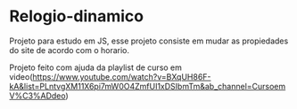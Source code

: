 # Relogio-dinamico
Projeto para estudo em JS, esse projeto consiste em mudar as propiedades do site de acordo com o horario. 

Projeto feito com ajuda da playlist de curso em video(https://www.youtube.com/watch?v=BXqUH86F-kA&list=PLntvgXM11X6pi7mW0O4ZmfUI1xDSIbmTm&ab_channel=CursoemV%C3%ADdeo)


